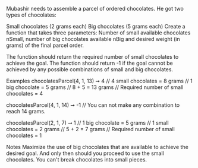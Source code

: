 Mubashir needs to assemble a parcel of ordered chocolates. He got two types of chocolates:

Small chocolates (2 grams each)
Big chocolates (5 grams each)
Create a function that takes three parameters: Number of small available chocolates nSmall, number of big chocolates available nBig and desired weight (in grams) of the final parcel order.

The function should return the required number of small chocolates to achieve the goal. The function should return -1 if the goal cannot be achieved by any possible combinations of small and big chocolates.

Examples
chocolatesParcel(4, 1, 13) ➞ 4
// 4 small chocolates = 8 grams
// 1 big chocolate = 5 grams
// 8 + 5 = 13 grams
// Required number of small chocolates = 4

chocolatesParcel(4, 1, 14) ➞ -1
// You can not make any combination to reach 14 grams.

chocolatesParcel(2, 1, 7) ➞ 1
// 1 big chocolate = 5 grams
// 1 small chocolates = 2 grams
// 5 + 2 = 7 grams
// Required number of small chocolates = 1

Notes
Maximize the use of big chocolates that are available to achieve the desired goal. And only then should you proceed to use the small chocolates.
You can't break chocolates into small pieces.